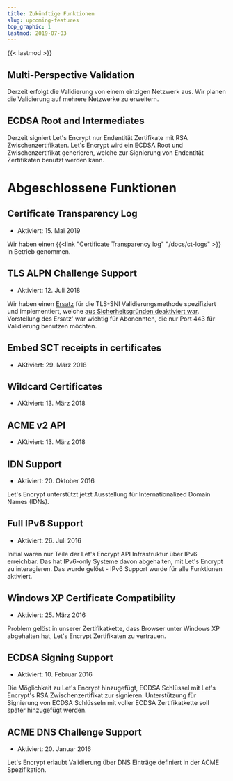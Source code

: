 ```yaml
---
title: Zukünftige Funktionen
slug: upcoming-features
top_graphic: 1
lastmod: 2019-07-03
---
```


{{< lastmod >}}

## Multi-Perspective Validation

Derzeit erfolgt die Validierung von einem einzigen Netzwerk aus. Wir planen die Validierung auf mehrere Netzwerke zu erweitern.

## ECDSA Root and Intermediates

Derzeit signiert Let's Encrypt nur Endentität Zertifikate mit RSA Zwischenzertifikaten. Let's Encrypt wird ein ECDSA Root und Zwischenzertifikat generieren, welche zur Signierung von Endentität Zertifikaten benutzt werden kann.

# Abgeschlossene Funktionen

## Certificate Transparency Log

* Aktiviert: 15. Mai 2019

Wir haben einen {{<link "Certificate Transparency log" "/docs/ct-logs" >}} in Betrieb genommen.

## TLS ALPN Challenge Support

* Aktiviert: 12. Juli 2018

Wir haben einen [Ersatz](https://tools.ietf.org/html/rfc8737) für die TLS-SNI Validierungsmethode spezifiziert und implementiert, welche [aus Sicherheitsgründen deaktiviert war](https://community.letsencrypt.org/t/important-what-you-need-to-know-about-tls-sni-validation-issues/50811). Vorstellung des Ersatz' war wichtig für Abonennten, die nur Port 443 für Validierung benutzen möchten.

## Embed SCT receipts in certificates

* AKtiviert: 29. März 2018

## Wildcard Certificates

* AKtiviert: 13. März 2018

## ACME v2 API

* AKtiviert: 13. März 2018

## IDN Support

* Aktiviert: 20. Oktober 2016

Let's Encrypt unterstützt jetzt Ausstellung für Internationalized Domain Names (IDNs).

## Full IPv6 Support

* Aktiviert: 26. Juli 2016

Initial waren nur Teile der Let's Encrypt API Infrastruktur über IPv6 erreichbar. Das hat IPv6-only Systeme davon abgehalten, mit Let's Encrypt zu interagieren. Das wurde gelöst - IPv6 Support wurde für alle Funktionen aktiviert.

## Windows XP Certificate Compatibility

* Aktiviert: 25. März 2016

Problem gelöst in unserer Zertifikatkette, dass Browser unter Windows XP abgehalten hat, Let's Encrypt Zertifikaten zu vertrauen.

## ECDSA Signing Support

* Aktiviert: 10. Februar 2016

Die Möglichkeit zu Let's Encrypt hinzugefügt, ECDSA Schlüssel mit Let's Encrypt's RSA Zwischenzertifikat zur signieren. Unterstützung für Signierung von ECDSA Schlüsseln mit voller ECDSA Zertifikatkette soll später hinzugefügt werden.

## ACME DNS Challenge Support

* Aktiviert: 20. Januar 2016

Let's Encrypt erlaubt Validierung über DNS Einträge definiert in der ACME Spezifikation.
